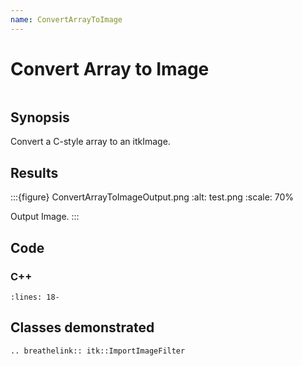```yaml
---
name: ConvertArrayToImage
---
```


# Convert Array to Image

```{index} single: ImportImageFilter pair: array; convert pair: array; image
```

## Synopsis

Convert a C-style array to an itkImage.

## Results

:::{figure} ConvertArrayToImageOutput.png
:alt: test.png
:scale: 70%

Output Image.
:::

## Code

### C++

```{literalinclude} Code.cxx
:lines: 18-
```

## Classes demonstrated

```{eval-rst}
.. breathelink:: itk::ImportImageFilter
```
